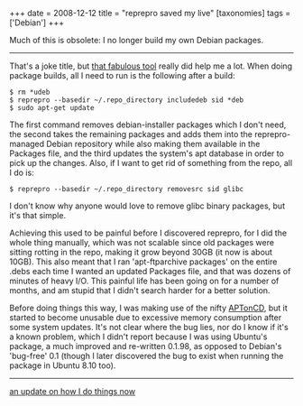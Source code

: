 +++
date = 2008-12-12
title = "reprepro saved my live"
[taxonomies]
tags = ['Debian']
+++

Much of this is obsolete: I no longer build my own Debian packages.

---

That's a joke title, but [that fabulous tool] really did help me a lot.
When doing package builds, all I need to run is the following after a
build:

``` {.sourceCode .sh}
$ rm *udeb
$ reprepro --basedir ~/.repo_directory includedeb sid *deb
$ sudo apt-get update
```

The first command removes debian-installer packages which I don't need,
the second takes the remaining packages and adds them into the
reprepro-managed Debian repository while also making them available in
the Packages file, and the third updates the system's apt database in
order to pick up the changes. Also, if I want to get rid of something
from the repo, all I do is:

    $ reprepro --basedir ~/.repo_directory removesrc sid glibc

I don't know why anyone would love to remove glibc binary packages, but
it's that simple.

Achieving this used to be painful before I discovered reprepro, for I
did the whole thing manually, which was not scalable since old packages
were sitting rotting in the repo, making it grow beyond 30GB (it now is
about 10GB). This also meant that I ran 'apt-ftparchive packages' on
the entire .debs each time I wanted an updated Packages file, and that
was dozens of minutes of heavy I/O. This painful life has been going on
for a number of months, and am stupid that I didn't search harder for a
better solution.

Before doing things this way, I was making use of the nifty [APTonCD],
but it started to become unusable due to excessive memory consumption
after some system updates. It's not clear where the bug lies, nor do I
know if it's a known problem, which I didn't report because I was
using Ubuntu's package, a much improved and re-written 0.1.98, as
opposed to Debian's 'bug-free' 0.1 (though I later discovered the bug
to exist when running the package in Ubuntu 8.10 too).

---

[an update on how I do things now]

  [that fabulous tool]: http://mirrorer.alioth.debian.org/
  [APTonCD]: http://aptoncd.sourceforge.net/
  [an update on how I do things now]: http://tshepang.net/my-debian-package-management-setup
